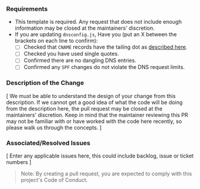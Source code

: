 ### Requirements

* This template is required. Any request that does not include enough information may be closed at the maintainers' discretion.
* If you are updating ```dnsconfig.js```, Have you (put an X between the brackets on each line to confirm):
  * [ ] Checked that ```CNAME``` records have the tailing dot as [described here](https://stackexchange.github.io/dnscontrol/why-the-dot).
  * [ ] Checked you have used single quotes.
  * [ ] Confirmed there are no dangling DNS entries.
  * [ ] Confirmed any ```SPF``` changes do not violate the DNS request limits.

### Description of the Change

[ We must be able to understand the design of your change from this description. If we cannot get a good idea of what the code will be doing from the description here, the pull request may be closed at the maintainers' discretion. Keep in mind that the maintainer reviewing this PR may not be familiar with or have worked with the code here recently, so please walk us through the concepts. ]

### Associated/Resolved Issues

[ Enter any applicable issues here, this could include backlog, issue or ticket numbers ]

> Note: By creating a pull request, you are expected to comply with this project's Code of Conduct.
